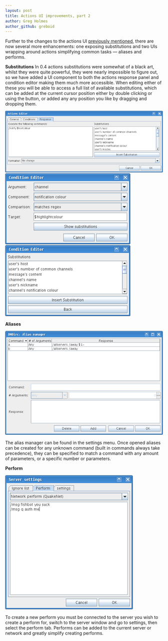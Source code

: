 ```yaml
---
layout: post
title: Actions UI improvements, part 2
author: Greg Holmes
author_github: greboid
---
```

Further to the changes to the actions UI <a href="{% post_url 2007-09-02-actions-ui-improvements-part-1 %}">previously mentioned</a>, there are now several more enhancements: one exposing substitutions and two UIs wrapping around actions simplifying common tasks &mdash; aliases and performs.

<!--more-->

<strong>Substitutions</strong>
In 0.4 actions substitutions were somewhat of a black art, whilst they were quite powerful, they were nearly impossible to figure out, so we have added a UI component to both the actions response panel and condition editor making them much more accessible.  When editing either of these you will be able to access a full list of available substitutions, which can be added at the current cursor position either by double clicking or using the button, or added any any position you like by dragging and dropping them.

![Response panel with substitutions list](/blog-assets/substitutions1.png)
![Condition editor with substitutions button](/blog-assets/substitutions2.png)
![Condition editor with substitutions list](/blog-assets/substitutions3.png)

<strong>Aliases</strong>

![Alias manager](/blog-assets/aliasmanager.png)

The alias manager can be found in the settings menu. Once opened aliases can be created for any unknown command (built in commands always take precedence), they can be specified to match a command with any amount of parameters, or a specific number or parameters.

<strong>Perform</strong>

![Perform panel](/blog-assets/perform.png)

To create a new perform you must be connected to the server you wish to create a perform for, switch to the server window and go to settings, then select the perform tab.  Performs can be added to the current server or network and greatly simplify creating performs.